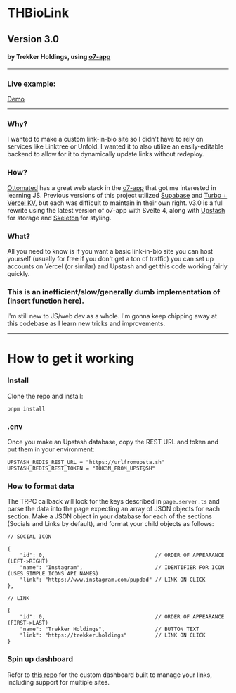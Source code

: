 # THBioLink
## Version 3.0
#### by Trekker Holdings, using [o7-app](https://github.com/ottomated/create-o7-app)


---


### Live example:
[Demo](https://thbiolink.pages.dev/)


---


### Why?
I wanted to make a custom link-in-bio site so I didn't have to rely on services like Linktree or Unfold. I wanted it to also utilize an easily-editable backend to allow for it to dynamically update links without redeploy.

### How?
[Ottomated](https://ottomated.net/) has a great web stack in the [o7-app](https://github.com/ottomated/create-o7-app) that got me interested in learning JS. Previous versions of this project utilized [Supabase](https://github.com/TrekkerStudios/THBioLink/tree/postgres) and [Turbo + Vercel KV](https://github.com/TrekkerStudios/THBioLink/tree/turbo-old), but each was difficult to maintain in their own right. v3.0 is a full rewrite using the latest version of o7-app with Svelte 4, along with [Upstash](https://upstash.com) for storage and [Skeleton](https://skeleton.dev) for styling.

### What?
All you need to know is if you want a basic link-in-bio site you can host yourself (usually for free if you don't get a ton of traffic) you can set up accounts on Vercel (or similar) and Upstash and get this code working fairly quickly.

### This is an inefficient/slow/generally dumb implementation of (insert function here).
I'm still new to JS/web dev as a whole. I'm gonna keep chipping away at this codebase as I learn new tricks and improvements.


---


# How to get it working

### Install
Clone the repo and install:

```pnpm install```

### .env
Once you make an Upstash database, copy the REST URL and token and put them in your environment:
```
UPSTASH_REDIS_REST_URL = "https://urlfromupsta.sh"
UPSTASH_REDIS_REST_TOKEN = "T0K3N_FR0M_UPST@SH"
```

### How to format data
The TRPC callback will look for the keys described in `page.server.ts` and parse the data into the page expecting an array of JSON objects for each section. Make a JSON object in your database for each of the sections (Socials and Links by default), and format your child objects as follows:
```
// SOCIAL ICON

{
    "id": 0,                                   // ORDER OF APPEARANCE (LEFT->RIGHT)
    "name": "Instagram",                       // IDENTIFIER FOR ICON (USES SIMPLE ICONS API NAMES)
    "link": "https://www.instagram.com/pupdad" // LINK ON CLICK
},

// LINK

{
    "id": 0,                                   // ORDER OF APPEARANCE (FIRST->LAST)
    "name": "Trekker Holdings",                // BUTTON TEXT
    "link": "https://trekker.holdings"         // LINK ON CLICK
}
```

### Spin up dashboard
Refer to [this repo](https://github.com/TrekkerStudios/THBLManager) for the custom dashboard built to manage your links, including support for multiple sites.
